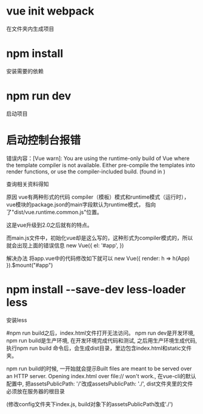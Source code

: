 # vue init webpack
在文件夹内生成项目

# npm install
安装需要的依赖

# npm run dev
启动项目

# 启动控制台报错
错误内容：[Vue warn]: You are using the runtime-only build of Vue where the template compiler is not available. Either pre-compile the templates into render functions, or use the compiler-included build.
(found in <Root>)

查询相关资料得知

原因
vue有两种形式的代码 compiler（模板）模式和runtime模式（运行时），vue模块的package.json的main字段默认为runtime模式， 指向了"dist/vue.runtime.common.js"位置。

这是vue升级到2.0之后就有的特点。

而main.js文件中，初始化vue却是这么写的，这种形式为compiler模式的，所以就会出现上面的错误信息
new Vue({
  el: '#app',
})

解决办法
将app.vue中的代码修改如下就可以
new Vue({
  render: h => h(App)
}).$mount("#app")

# npm install --save-dev less-loader less
安装less

#npm run build之后，index.html文件打开无法访问。
npm run dev是开发环境, npm run build是生产环境, 在开发环境完成代码和测试, 之后用生产环境生成代码,执行npm run build 命令后，会生成dist目录，里边包含index.html和static文件夹。

npm run build的时候, 一开始就会提示Built files are meant to be served over an HTTP server. Opening index.html over file:// won't work., 在vue-cli的默认配置中, 把assetsPublicPath: '/'改成assetsPublicPath: './', dist文件夹里的文件必须放在服务器的根目录

(修改config文件夹下index.js, build对象下的assetsPublicPath改成'./')

